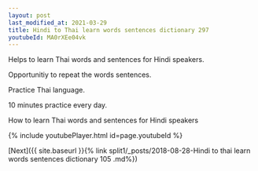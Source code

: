 ```yaml
---
layout: post
last_modified_at: 2021-03-29
title: Hindi to Thai learn words sentences dictionary 297 
youtubeId: MA0rXEe04vk
---
```

 
 
Helps to learn Thai words and sentences for Hindi speakers.

Opportunitiy to repeat the words sentences. 

Practice Thai language. 
 
10 minutes practice every day. 
 
How to learn Thai words and sentences for Hindi speakers 
 
{% include youtubePlayer.html id=page.youtubeId %}
 
 
[Next]({{ site.baseurl }}{% link  split1/_posts/2018-08-28-Hindi to thai learn words sentences dictionary 105 .md%})
 

